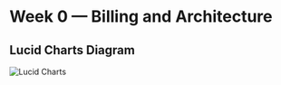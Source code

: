 # Week 0 — Billing and Architecture

## Lucid Charts Diagram
![Lucid Charts](https://i.imgur.com/vUw6EU1.png)

